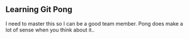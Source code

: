 ## Learning Git Pong
I need to master this so I can be a good team member.
Pong does make a lot of sense when you think about it.. 